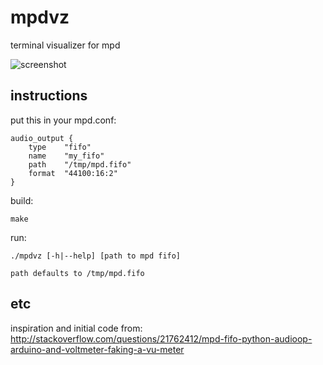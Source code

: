 mpdvz
=====

terminal visualizer for mpd

![screenshot](https://raw.githubusercontent.com/sofuture/mpdvz/master/mpdvz.gif)

instructions
------------

put this in your mpd.conf:

    audio_output {
        type    "fifo"
        name    "my_fifo"
        path    "/tmp/mpd.fifo"
        format  "44100:16:2"
    }

build:

    make

run:

    ./mpdvz [-h|--help] [path to mpd fifo]

    path defaults to /tmp/mpd.fifo

etc
---

inspiration and initial code from: http://stackoverflow.com/questions/21762412/mpd-fifo-python-audioop-arduino-and-voltmeter-faking-a-vu-meter
